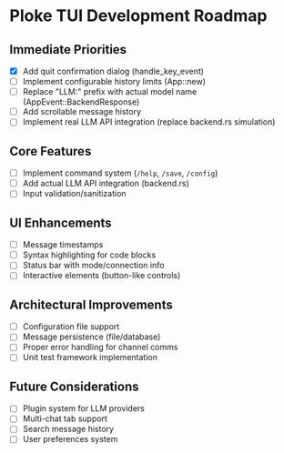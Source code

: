  # Ploke TUI Development Roadmap

 ## Immediate Priorities
 - [x] Add quit confirmation dialog (handle_key_event)
 - [ ] Implement configurable history limits (App::new)
 - [ ] Replace "LLM:" prefix with actual model name (AppEvent::BackendResponse)
 - [ ] Add scrollable message history
 - [ ] Implement real LLM API integration (replace backend.rs simulation)

 ## Core Features
 - [ ] Implement command system (`/help`, `/save`, `/config`)
 - [ ] Add actual LLM API integration (backend.rs)
 - [ ] Input validation/sanitization

 ## UI Enhancements
 - [ ] Message timestamps
 - [ ] Syntax highlighting for code blocks
 - [ ] Status bar with mode/connection info
 - [ ] Interactive elements (button-like controls)

 ## Architectural Improvements
 - [ ] Configuration file support
 - [ ] Message persistence (file/database)
 - [ ] Proper error handling for channel comms
 - [ ] Unit test framework implementation

 ## Future Considerations
 - [ ] Plugin system for LLM providers
 - [ ] Multi-chat tab support
 - [ ] Search message history
 - [ ] User preferences system

